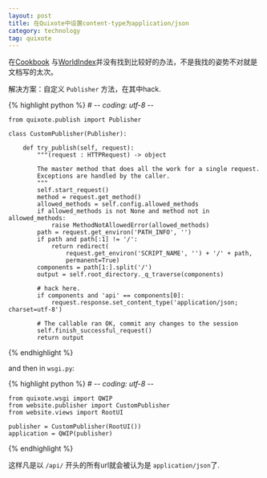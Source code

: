 ```yaml
---
layout: post
title: 在Quixote中设置content-type为application/json
category: technology
tag: quixote
---
```



在[Cookbook](http://quixote.ca/qx/QuixoteCookbook.html) 与[WorldIndex](http://quixote.ca/qx/WordIndex.html)并没有找到比较好的办法，不是我找的姿势不对就是文档写的太次。

解决方案：自定义 `Publisher` 方法，在其中hack.

{% highlight python %} 
    # -*- coding: utf-8 -*-

    from quixote.publish import Publisher

    class CustomPublisher(Publisher):

        def try_publish(self, request):
            """(request : HTTPRequest) -> object

            The master method that does all the work for a single request.
            Exceptions are handled by the caller.
            """
            self.start_request()
            method = request.get_method()
            allowed_methods = self.config.allowed_methods
            if allowed_methods is not None and method not in allowed_methods:
                raise MethodNotAllowedError(allowed_methods)
            path = request.get_environ('PATH_INFO', '')
            if path and path[:1] != '/':
                return redirect(
                    request.get_environ('SCRIPT_NAME', '') + '/' + path,
                    permanent=True)
            components = path[1:].split('/')
            output = self.root_directory._q_traverse(components)

            # hack here. 
            if components and 'api' == components[0]:
                request.response.set_content_type('application/json; charset=utf-8')

            # The callable ran OK, commit any changes to the session
            self.finish_successful_request()
            return output
{% endhighlight %}

and then in `wsgi.py`:

{% highlight python %}
    # -*- coding: utf-8 -*-

    from quixote.wsgi import QWIP
    from website.publisher import CustomPublisher
    from website.views import RootUI

    publisher = CustomPublisher(RootUI())
    application = QWIP(publisher)
{% endhighlight %}

这样凡是以 `/api/` 开头的所有url就会被认为是 `application/json`了.
